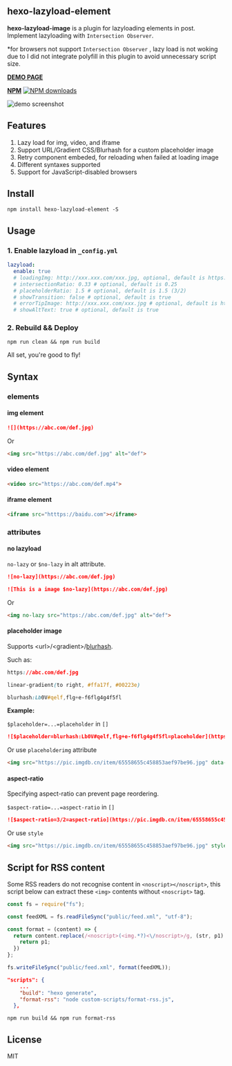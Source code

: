 ## hexo-lazyload-element

**hexo-lazyload-image** is a plugin for lazyloading elements in post. Implement lazyloading with `Intersection Observer`.

\*for browsers not support `Intersection Observer` , lazy load is not woking due to I did not integrate polyfill in this plugin to avoid unnecessary script size.

**[DEMO PAGE](https://lynanbreeze.github.io/hexo-lazyload-element/)**

**[NPM](https://www.npmjs.com/package/hexo-lazyload-element)** 
[![NPM downloads][npm-downloads]][npm-url]

![demo screenshot](https://i.imgur.com/QwlUMb2.gif)

## Features

1. Lazy load for img, video, and iframe
2. Support URL/Gradient CSS/Blurhash for a custom placeholder image
3. Retry component embeded, for reloading when failed at loading image
4. Different syntaxes supported
5. Support for JavaScript-disabled browsers

## Install

```shell install dependency
npm install hexo-lazyload-element -S
```

## Usage

### 1. Enable lazyload in `_config.yml`

```yml _config.yml
lazyload:
  enable: true
  # loadingImg: http://xxx.xxx.com/xxx.jpg, optional, default is https://i.loli.wiki/public/240207/loading.svg
  # intersectionRatio: 0.33 # optional, default is 0.25
  # placeholderRatio: 1.5 # optional, default is 1.5 (3/2)
  # showTransition: false # optional, default is true
  # errorTipImage: http://xxx.xxx.com/xxx.jpg # optional, default is https://i.loli.wiki/public/240201/error-tip.svg
  # showAltText: true # optional, default is true
```

### 2. Rebuild && Deploy

```shell rebuild
npm run clean && npm run build
```

All set, you're good to fly!

## Syntax
### elements
#### **img element**

```markdown markdown image element
![](https://abc.com/def.jpg)
```
Or

```markdown HTML img element
<img src="https://abc.com/def.jpg" alt="def">
```

#### **video element**

```markdown HTML video element
<video src="https://abc.com/def.mp4">
```

#### **iframe element**

```markdown HTML iframe element
<iframe src="htttps://baidu.com"></iframe>
```

### attributes

#### no lazyload

`no-lazy` or `$no-lazy` in alt attribute.

```markdown no-lazy in [alt]
![no-lazy](https://abc.com/def.jpg)
```

```markdown no-lazy with alt text
![This is a image $no-lazy](https://abc.com/def.jpg)
```

Or

```markdown no-lazy attribute
<img no-lazy src="https://abc.com/def.jpg" alt="def">
```

#### placeholder image

Supports \<url\>/\<gradient\>/[blurhash](https://blurha.sh/).

Such as: 
```css url
https://abc.com/def.jpg
```
```css gradient
linear-gradient(to right, #ffa17f, #00223e)
```
```css blurhash
blurhash:Lb0V#qelf,flg+e-f6flg4g4f5fl
```
**Example:**

`$placeholder=...=placeholder` in `[]`

```markdown placeholder in [alt]
![$placeholder=blurhash:Lb0V#qelf,flg+e-f6flg4g4f5fl=placeholder](https://pic.imgdb.cn/item/65558655c458853aef97be96.jpg)
```

Or use `placeholderimg` attribute

```markdown placeholderimg attribute
<img src="https://pic.imgdb.cn/item/65558655c458853aef97be96.jpg" data-placeholderimg="blurhash:Lb0V#qelf,flg+e-f6flg4g4f5fl">
```

#### aspect-ratio

Specifying aspect-ratio can prevent page reordering.

`$aspect-ratio=...=aspect-ratio` in `[]`

```markdown aspect-ratio in [alt]
![$aspect-ratio=3/2=aspect-ratio](https://pic.imgdb.cn/item/65558655c458853aef97be96.jpg)
```

Or use `style`

```markdown aspect-ratio in style
<img src="https://pic.imgdb.cn/item/65558655c458853aef97be96.jpg" style="aspect-ratio: 3/2">
```

## Script for RSS content

Some RSS readers do not recognise content in `<noscript></noscript>`, this script below can extract these `<img>` contents without `<noscript>` tag.

```javascript format-rss.js
const fs = require("fs");

const feedXML = fs.readFileSync("public/feed.xml", "utf-8");

const format = (content) => {
  return content.replace(/<noscript>(<img.*?)<\/noscript>/g, (str, p1) => {
    return p1;
  })
};

fs.writeFileSync("public/feed.xml", format(feedXML));

```

```json package.json
"scripts": {
    ...
    "build": "hexo generate",
    "format-rss": "node custom-scripts/format-rss.js",
  },
```

```shell format-rss
npm run build && npm run format-rss
```

## License
MIT

[npm-url]: https://www.npmjs.com/package/hexo-lazyload-element
[npm-downloads]: http://img.shields.io/npm/dm/hexo-lazyload-element.svg?style=flat
